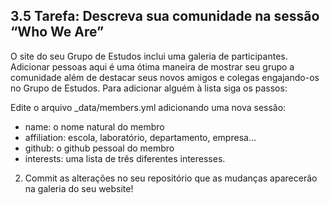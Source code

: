 ## 3.5 Tarefa: Descreva sua comunidade na sessão “Who We Are” 

O  site  do seu Grupo de Estudos inclui uma galeria de participantes. Adicionar  pessoas aqui é uma ótima maneira de mostrar seu grupo a comunidade além de destacar seus novos amigos e colegas engajando-os no Grupo de Estudos. Para adicionar alguém à lista siga os passos: 

Edite o arquivo _data/members.yml adicionando uma nova sessão: 
* name: o nome natural do membro
* affiliation: escola, laboratório, departamento, empresa…
* github: o github pessoal do membro
* interests: uma lista de três diferentes interesses. 

2. Commit as alterações no seu repositório que as mudanças aparecerão na galeria do seu website! 

